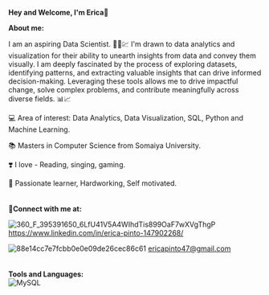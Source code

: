 **Hey and Welcome, I'm Erica**👋

**About me:**

I am an aspiring Data Scientist. 👩‍💼💹
I'm drawn to data analytics and visualization for their ability to unearth insights from data and convey them visually. I am deeply fascinated by the process of exploring datasets, identifying patterns, and extracting valuable insights that can drive informed decision-making. Leveraging these tools allows me to drive impactful change, solve complex problems, and contribute meaningfully across diverse fields. 📊📈

💻 Area of interest: Data Analytics, Data Visualization, SQL, Python and Machine Learning.

📚 Masters in Computer Science from Somaiya University.

❣️ I love - Reading, singing, gaming. 

🌟 Passionate learner, Hardworking, Self motivated.<br/>
<br/>
<br/>
**🔗Connect with me at:<br/>**

![360_F_395391650_6LfU41V5A4WIhdTis899OaF7wXVgThgP](https://github.com/Erica-pinto/Erica-Pinto/assets/131152857/a1006237-c088-4c18-b12b-146ec2d92442) https://www.linkedin.com/in/erica-pinto-147902268/   

![88e14cc7e7fcbb0e0e09de26cec86c61](https://github.com/Erica-pinto/Erica-Pinto/assets/131152857/1b8a781c-90e4-42b3-b7fe-a74412c24a33) ericapinto47@gmail.com <br/>
<br/>
<br/>
**Tools and Languages:** <br/>
![MySQL](https://img.shields.io/badge/mysql-%2300f.svg?style=for-the-badge&logo=mysql&logoColor=white) 
